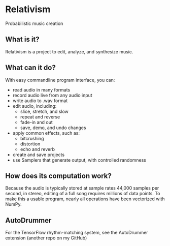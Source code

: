# Relativism

Probabilistic music creation

## What is it?

Relativism is a project to edit, analyze,
and synthesize music. 

## What can it do?
With easy commandline program interface, you can:
* read audio in many formats
* record audio live from any audio input
* write audio to .wav format
* edit audio, including:
    * slice, stretch, and slow
    * repeat and reverse
    * fade-in and out
    * save, demo, and undo changes
* apply common effects, such as:
    * bitcrushing
    * distortion
    * echo and reverb
* create and save projects
* use Samplers that generate output, with controlled randomness

## How does its computation work?

Because the audio is typically stored at sample rates 44,000 samples per second, in stereo, 
editing of a full song requires millions of data points. To make this a usable program, nearly
all operations have been vectorized with NumPy.

## AutoDrummer

For the TensorFlow rhythm-matching system, see the AutoDrummer extension (another repo on my GitHub)

